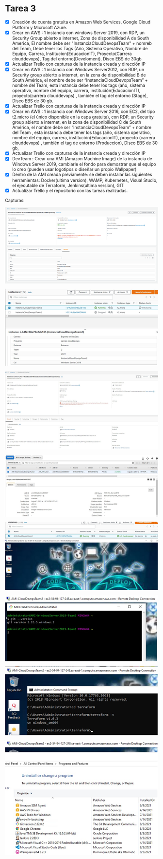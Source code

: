 # Tarea 3

- [x]  Creación de cuenta gratuita en Amazon Web Services, Google Cloud Platform y Microsoft Azure.
- [x]  Crear en AWS : 1 instancia con windows Server 2019, con RDP, un Security Group abierto a internet, Zona de disponibilidad A de South America, El nombre debe ser "InstanciaCloudDevopsTeam" + nomreb del Team, Debe tener los Tags (Año, Sistema Operativo, Nombre de Equipo, Carrera, Institucion(EducacionIT), Proyecto(Carrera clouddevops), Tag del entorno(Develoment), Disco EBS de 30gb
- [x]  Actualizar Trello con capturas de la instancia creada y dirección IP
- [x]  Crear en AWS : 1 instancia con Windows Server2012, con RDP, un Security group abierto a internet, en la zona de disponibilidad B de South América, el nombre debe ser “InstanciaCloudDevopsTeam” + nombre del Team, esta instancia debe tener los tags (año, sistema operativo, nombre del equipo, carrera, institución(EducacionIT), proyecto(carrera clouddevops) , también el tag del entorno (Stage), Disco EBS de 30 gb.
- [x]  Actualizar Trello con capturas de la instancia creada y dirección IP
- [x]  Crear en AWS : 1 instancia con Windows Server 2016, con EC2, del tipo t2.micro (el único disponible en la capa gratuita), con RDP, un Security group abierto a internet, en la zona de disponibilidad C de South América, el nombre debe ser “InstanciaCloudDevopsTeam” + nombre del Team , esta instancia debe tener los tags (año, sistema operativo, nombre del equipo, carrera, institución(EducacionIT), proyecto (carrera clouddevops) , también el tag de entorno (Produccion), Disco EBS de 30 gb,
- [x]  Actualizar Trello con capturas de la instancia creada y dirección IP
- [x]  DevTeam : Crear una AMI (Amazon Machine Image) de la instancia de Windows Server 2019, cambiarle el fondo para demostrar que el equipo lo creo (pueden usar logotipos o diseñar un propio Wallpaper)
- [x]  Dentro de la AMI creada previamente: se deben instalar las siguientes herramientas: Docker(ultima version), WAMP, Kubernetes, Visual Studio, el ejecutable de Terraform, Jenkins(ultima version), GIT
- [x]  Actualizar Trello y el repositorio con las tareas realizadas.

Capturas:

![instancia_-_tarea_2_-_Federico_Bertazzo.png](instancia_-_tarea_2_-_Federico_Bertazzo.png)

![WindowsServer2019.jpg](WindowsServer2019.jpg)

![WindowsServer2012.jpg](WindowsServer2012.jpg)

![AMI-WindowsServer2019.jpg](AMI-WindowsServer2019.jpg)

![AMI-WinServer2019.jpg](AMI-WinServer2019.jpg)

![Git.jpg](Git.jpg)

![Terraform.jpg](Terraform.jpg)

![Demas_Soft.jpg](Demas_Soft.jpg)
